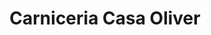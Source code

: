 ---
title: "Carniceria Casa Oliver"
url: /alzira/carniceria-casa-oliver-carrer-mestre-palau/
shop: carnicero
---